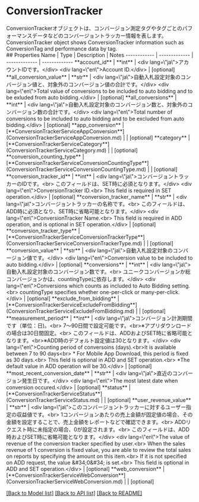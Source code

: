 # ConversionTracker

<div lang=\"ja\">ConversionTrackerオブジェクトは、コンバージョン測定タグやタグごとのパフォーマンスデータなどのコンバージョントラッカー情報を表します。</div> <div lang=\"en\">ConversionTracker object shows ConversionTracker information such as ConversionTag and performance data by tag.</div> 
## Properties
Name | Type | Description | Notes
------------ | ------------- | ------------- | -------------
**account_id** | **int** | &lt;div lang&#x3D;\&quot;ja\&quot;&gt;アカウントIDです。&lt;/div&gt; &lt;div lang&#x3D;\&quot;en\&quot;&gt;Account ID.&lt;/div&gt;  | [optional] 
**all_conversion_value** | **str** | &lt;div lang&#x3D;\&quot;ja\&quot;&gt;自動入札設定対象のコンバージョン値と、対象外のコンバージョン値の合計です。&lt;/div&gt; &lt;div lang&#x3D;\&quot;en\&quot;&gt;Total value of conversions to be included to auto bidding and to be exluded from auto bidding.&lt;/div&gt;  | [optional] 
**all_conversions** | **int** | &lt;div lang&#x3D;\&quot;ja\&quot;&gt;自動入札設定対象のコンバージョン数と、対象外のコンバージョン数の合計です。&lt;/div&gt; &lt;div lang&#x3D;\&quot;en\&quot;&gt;Total number of conversions to be included to auto bidding and to be excluded from auto bidding.&lt;/div&gt;  | [optional] 
**app_conversion** | [**ConversionTrackerServiceAppConversion**](ConversionTrackerServiceAppConversion.md) |  | [optional] 
**category** | [**ConversionTrackerServiceCategory**](ConversionTrackerServiceCategory.md) |  | [optional] 
**conversion_counting_type** | [**ConversionTrackerServiceConversionCountingType**](ConversionTrackerServiceConversionCountingType.md) |  | [optional] 
**conversion_tracker_id** | **int** | &lt;div lang&#x3D;\&quot;ja\&quot;&gt;コンバージョントラッカーのIDです。&lt;br&gt; このフィールドは、SET時に必須となります。&lt;/div&gt; &lt;div lang&#x3D;\&quot;en\&quot;&gt;ConversionTracker ID.&lt;br&gt; This field is required in SET operation.&lt;/div&gt;  | [optional] 
**conversion_tracker_name** | **str** | &lt;div lang&#x3D;\&quot;ja\&quot;&gt;コンバージョントラッカーの名称です。&lt;br&gt; このフィールドは、ADD時に必須となり、SET時に省略可能となります。&lt;/div&gt; &lt;div lang&#x3D;\&quot;en\&quot;&gt;ConversionTracker Name.&lt;br&gt; This field is required in ADD operation, and is optional in SET operation.&lt;/div&gt;  | [optional] 
**conversion_tracker_type** | [**ConversionTrackerServiceConversionTrackerType**](ConversionTrackerServiceConversionTrackerType.md) |  | [optional] 
**conversion_value** | **str** | &lt;div lang&#x3D;\&quot;ja\&quot;&gt;自動入札設定対象のコンバージョン値です。&lt;/div&gt; &lt;div lang&#x3D;\&quot;en\&quot;&gt;Conversion value to be included to auto bidding.&lt;/div&gt;  | [optional] 
**conversions** | **int** | &lt;div lang&#x3D;\&quot;ja\&quot;&gt;自動入札設定対象のコンバージョン数です。&lt;br&gt; ユニークコンバージョンか総コンバージョンかは、countingTypeに依存します。&lt;/div&gt; &lt;div lang&#x3D;\&quot;en\&quot;&gt;Conversions which counts as included to Auto Bidding setting.&lt;br&gt; countingType specifies whether one-per-click or many-per-click.&lt;/div&gt;  | [optional] 
**exclude_from_bidding** | [**ConversionTrackerServiceExcludeFromBidding**](ConversionTrackerServiceExcludeFromBidding.md) |  | [optional] 
**measurement_period** | **int** | &lt;div lang&#x3D;\&quot;ja\&quot;&gt;コンバージョン計測期間です（単位：日)。&lt;br&gt; 7～90日間で設定可能です。&lt;br&gt;※アプリダウンロードの場合は30日間固定。&lt;br&gt; このフィールドは、ADDおよびSET時に省略可能となります。&lt;br&gt;※ADD時のデフォルト設定値は30となります。&lt;/div&gt; &lt;div lang&#x3D;\&quot;en\&quot;&gt;Counting period of conversoins (days).&lt;br&gt;It is available between 7 to 90 days&lt;br&gt; * For Mobile App Download, this period is fixed as 30 days.&lt;br&gt; This field is optional in ADD and SET operation.&lt;br&gt; *The default value in ADD operation will be 30.&lt;/div&gt;  | [optional] 
**most_recent_conversion_date** | **str** | &lt;div lang&#x3D;\&quot;ja\&quot;&gt;直近のコンバージョン発生日です。&lt;/div&gt; &lt;div lang&#x3D;\&quot;en\&quot;&gt;The most latest date when conversion occured.&lt;/div&gt;  | [optional] 
**status** | [**ConversionTrackerServiceStatus**](ConversionTrackerServiceStatus.md) |  | [optional] 
**user_revenue_value** | **str** | &lt;div lang&#x3D;\&quot;ja\&quot;&gt;このコンバージョントラッカーに対するユーザー指定の収益値です。&lt;br&gt; 1コンバージョンあたりの売上金額が固定値の場合、その金額を設定することで、売上金額をレポートなどで確認できます。&lt;br&gt; ADDリクエスト時に未指定の場合、0が設定されます。&lt;br&gt; このフィールドは、ADD時およびSET時に省略可能となります。&lt;/div&gt; &lt;div lang&#x3D;\&quot;en\&quot;&gt;The value of revenue of the conversion tracker specified by user.&lt;br&gt; When the sales revenue of 1 conversion is fixed value, you are able to review the total sales on reports by specifying the amount on this item.&lt;br&gt; If it is not specified on ADD request, the value &amp;#34;0&amp;#34; is set.&lt;br&gt; This field is optional in ADD and SET operation.&lt;/div&gt;  | [optional] 
**web_conversion** | [**ConversionTrackerServiceWebConversion**](ConversionTrackerServiceWebConversion.md) |  | [optional] 

[[Back to Model list]](../README.md#documentation-for-models) [[Back to API list]](../README.md#documentation-for-api-endpoints) [[Back to README]](../README.md)


